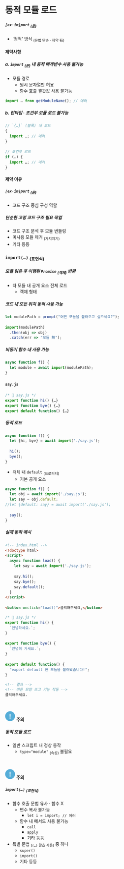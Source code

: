 동적 모듈 로드
====

##### `[ex·im]port` <sub>(문)</sub>
- '정적' 방식 <sub>(문법 단순 · 제약 有)</sub>

#### 제약사항

##### a. `import` <sub>(문)</sub> 내 동적 매개변수 사용 불가능
- 모듈 경로
  - 원시 문자열만 허용
  - 함수 호출 결괏값 사용 불가능
```javascript
import … from getModuleName(); // 에러
```

##### b. 런타임 · 조건부 모듈 로드 불가능
```javascript
// `{…}` (블록) 내 로드
{
  import …; // 에러
}

// 조건부 로드
if (…) {
  import …; // 에러
}
```

#### 제약 이유

##### `[ex·im]port` <sub>(문)</sub>
- 코드 구조 중심 구성 역할

##### 단순한 고정 코드 구조 필요 작업
- 코드 구조 분석 후 모듈 번들링
- 미사용 모듈 제거 <sub>(가지치기)</sub>
- 기타 등등

### `import(…)` <sub>(표현식)</sub>

##### 모듈 읽은 후 이행된 `Promise` <sub>(객체)</sub> 반환
- 타 모듈 내 공개 요소 전체 로드
  - 객체 형태

##### 코드 내 모든 위치 동적 사용 가능
```javascript
let modulePath = prompt("어떤 모듈을 불러오고 싶으세요?");

import(modulePath)
  .then(obj => obj)
  .catch(err => "모듈 無");
```
##### 비동기 함수 내 사용 가능
```javascript
async function f() {
  let module = await import(modulePath);
}
```

#### `say.js`
```javascript
/* 📄 say.js */
export function hi() {…}
export function bye() {…}
export default function() {…}
```

##### 동적 로드
```javascript
async function f() {
  let {hi, bye} = await import('./say.js');

  hi();
  bye();
}
```
- 객체 내 `default` <sub>(프로퍼티)</sub>
  - 기본 공개 요소
```javascript
async function f() {
  let obj = await import('./say.js');
  let say = obj.default;
//let {default: say} = await import('./say.js');

  say();
}
```

##### 실제 동작 예시
```html
<!-- index.html -->
<!doctype html>
<script>
  async function load() {
    let say = await import('./say.js');

    say.hi();
    say.bye();
    say.default();
  }
</script>

<button onclick="load()">클릭해주세요,</button>
```
```javascript
/* 📄 say.js */
export function hi() {
  `안녕하세요.`;
}

export function bye() {
  `안녕히 가세요.`;
}

export default function() {
  "export default 한 모듈을 불러왔습니다!";
}
```
```html
<!-- 결과 -->
<!-- 버튼 모양 뜨고 기능 작동 -->
클릭해주세요.
```

<br />

<img src="../../images/commons/icons/circle-exclamation-solid.svg" /> **주의**

##### 동적 모듈 로드
- 일반 스크립트 내 정상 동작
  - `type="module"` <sub>(속성)</sub> 불필요

<br />

<img src="../../images/commons/icons/circle-exclamation-solid.svg" /> **주의**

##### `import(…)` <sub>(표현식)</sub>
- 함수 호출 문법 유사 · 함수 X
  - 변수 복사 불가능
    - `let i = import; // 에러`
  - 함수 내 메서드 사용 불가능
    - `call`
    - `apply`
    - 기타 등등
- 특별 문법 <sub>(`(…)` 괄호 사용)</sub> 중 하나
  - `super()`
  - `import()`
  - 기타 등등
